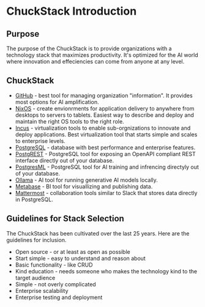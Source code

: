 # ChuckStack Introduction

## Purpose
The purpose of the ChuckStack is to provide organizations with a technology stack that maximizes productivity. It's optimized for the AI world where innovation and effeciencies can come from anyone at any level.

## ChuckStack
- [GitHub](https://github.com/) - best tool for managing organization "information". It provides most options for AI amplification.
- [NixOS](https://nixos.org/) - create envionrments for application delivery to anywhere from desktops to servers to tablets. Easiest way to describe and deploy and maintain the right OS tools to the right role.
- [Incus](https://linuxcontainers.org/incus/docs/main/) - virtualization tools to enable sub-orgnizations to innovate and deploy applications. Best virtualization tool that starts simple and scales to enterprise levels.
- [PostgreSQL](https://www.postgresql.org/) - database with best performance and enterprise features.
- [PostgREST](https://postgrest.org/) - PostgreSQL tool for exposing an OpenAPI compliant REST interface directly out of your database.
- [PostgresML](https://postgresml.org/) - PostgreSQL tool for AI training and infrencing directyly out of your database.
- [Ollama](https://ollama.com/) - AI tool for running generative AI models locally.
- [Metabase](https://www.metabase.com/) - BI tool for visuallizing and publishing data.
- [Mattermost](https://mattermost.com/) - collaboration tools similar to Slack that stores data directly in PostgreSQL.

## Guidelines for Stack Selection
The ChuckStack has been cultivated over the last 25 years. Here are the guidelines for inclusion.
- Open source - or at least as open as possible
- Start simple - easy to understand and reason about
- Basic functionality - like CRUD
- Kind education - needs someone who makes the technology kind to the target audience
- Simple - not overly complicated
- Enterprise scalability
- Enterprise testing and deployment
